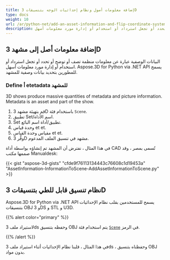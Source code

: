 ```yaml
---
title: إضافة معلومات أصول ونظام إحداثيات الوجه بتنسيقات 3D
type: docs
weight: 10
url: /ar/python-net/add-an-asset-information-and-flip-coordinate-system-in-3d-formats/
description: البيانات الوصفية عبارة عن معلومات منظمة تصف أو توضح أو تحدد أو تجعل استرداد أو استخدام أو إدارة مورد معلومات أسهل. Aspose.3D for Python via .NET API يسمح للمطورين بتحديد بيانات وصفية للمشهد.
---
```

##  **إضافة معلومات أصل إلى مشهد 3D**
البيانات الوصفية عبارة عن معلومات منظمة تصف أو توضح أو تحدد أو تجعل استرداد أو استخدام أو إدارة مورد معلومات أسهل. Aspose.3D for Python via .NET API يسمح للمطورين بتحديد بيانات وصفية للمشهد.
###  **Define أ etetadata للمشهد**
3D shows produce massive quantities of metadata and picture information. Metadata is an asset and part of the show.

1. قم بتهيئة مشهد 3D باستخدام فئة `Scene`.
1. تطبيق Set/اسم الأداة.
1. Set تطبيق/أداة اسم البائع.
1. وحدة قياس et et.
1. مقياس وحدة القياس et et.
1. وفِّر 3D مشهد في تنسيق الملف المدعوم.

في هذا المثال ، نفترض أن المشهد تم إنشاؤه بواسطة أداة CAD تُسمى بمصر ، وقد صممها مكتب Manualdesk:

{{< gist "aspose-3d-gists" "cfde9f76113134443c76608c1d19453a" "AssetInformation-InformationToScene-AddAssetInformationToScene.py" >}}
##  **نظام تنسيق قابل للطي بتنسيقات 3D**
Aspose.3D for Python via .NET API يسمح للمستخدمين بقلب نظام الإحداثيات بتنسيقات OBJ و 3DS و STL و U3D.

{{% alert color="primary" %}} 

لاستيراد ملف 3ds وحفظه بتنسيق OBJ يتم استخدام فئة [`Scene`](https://reference.aspose.com/3d/net/aspose.threed/scene) في الرمز.

{{% /alert %}} 

في هذا المثال ، قلبنا نظام الإحداثيات أثناء استيراد ملف 3ds ، وحفظناه بتنسيق OBJ بدون مواد.
